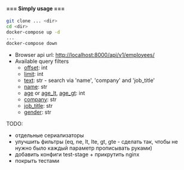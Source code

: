 #### === Simply usage ===

```bash
git clone ... <dir>
cd <dir>
docker-compose up -d
...
docker-compose down
```

- Browser api url: [http://localhost:8000/api/v1/employees/](http://localhost:8000/api/v1/employees/)
- Available query filters
    - [offset](http://localhost:8000/api/v1/employees/?offset=10): int
    - [limit](http://localhost:8000/api/v1/employees/?limit=30): int
    - [text](http://localhost:8000/api/v1/employees/?text=chester): str - search via 'name', 'company' and 'job_title'
    - [name](http://localhost:8000/api/v1/employees/?name=odge): str
    - [age](http://localhost:8000/api/v1/employees/?age=21) or [age_lt](http://localhost:8000/api/v1/employees/?age_lt=22), [age_gt](http://localhost:8000/api/v1/employees/?age_gt=22): int
    - [company](http://localhost:8000/api/v1/employees/?company=google): str
    - [job_title](http://localhost:8000/api/v1/employees/?job_title=director): str
    - [gender](http://localhost:8000/api/v1/employees/?gender=male): str


TODO:
- отдельные сериализаторы
- улучшить фильтры (eq, ne, lt, lte, gt, gte - сделать так, чтобы не нужно было каждый параметр прописывать руками)
- добавить конфиги test-stage + прикрутить nginx
- покрыть тестами
